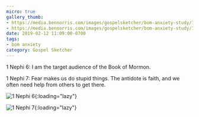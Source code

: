 ```yaml
---
micro: true
gallery_thumb: 
- https://media.bennorris.com/images/gospelsketcher/bom-anxiety-study/1-nephi-6.jpg
- https://media.bennorris.com/images/gospelsketcher/bom-anxiety-study/1-nephi-7.jpg
date: 2019-02-12 11:09:00-0700
tags:
- bom anxiety
category: Gospel Sketcher
---
```


1 Nephi 6: I am the target audience of the Book of Mormon.

1 Nephi 7: Fear makes us do stupid things. The antidote is faith, and we often need help from others to get there.

![1 Nephi 6](https://media.bennorris.com/images/gospelsketcher/bom-anxiety-study/1-nephi-6.jpg){:loading="lazy"}

![1 Nephi 7](https://media.bennorris.com/images/gospelsketcher/bom-anxiety-study/1-nephi-7.jpg){:loading="lazy"}
